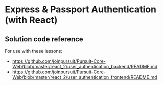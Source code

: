 # Express & Passport Authentication (with React)

## Solution code reference 

For use with these lessons:
* https://github.com/joinpursuit/Pursuit-Core-Web/blob/master/react_2/user_authentication_backend/README.md
* https://github.com/joinpursuit/Pursuit-Core-Web/blob/master/react_2/user_authentication_frontend/README.md

